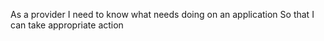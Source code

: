 As a provider
I need to know what needs doing on an application
So that I can take appropriate action
